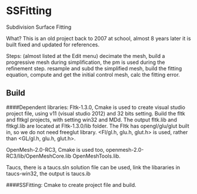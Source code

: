 # SSFitting
Subdivision Surface Fitting

What?
This is an old project back to 2007 at school, almost 8 years later it is built fixed and updated for references. 

Steps: (almost listed at the Edit menu)
decimate the mesh, build a progressive mesh during simplification, the pm is used during the refinement step. 
resample and subd the simplified mesh, build the fitting equation, compute and get the initial control mesh, calc the fitting error. 

## Build
####Dependent libraries: 
Fltk-1.3.0, Cmake is used to create visual studio project file, using v11 (visual studio 2012) and 32 bits setting. Build the fltk and fltkgl projects, with setting win32 and MDd. The output fltk.lib and fltkgl.lib are located at Fltk-1.3.0/lib folder. 
The Fltk has opengl/glu/glut built in, so we do not need freeglut library. <Fl/gl.h, glu.h, glut.h> is used, rather than <GL/gl.h, glu.h, glut.h>. 

OpenMesh-2.0-RC3, Cmake is used too, openmesh-2.0-RC3/lib/OpenMeshCore.lib OpenMeshTools.lib. 

Taucs, there is a taucs.sln solution file can be used, link the libararies in taucs-win32, the output is taucs.ib

####SSFitting: 
Cmake to create project file and build.   
